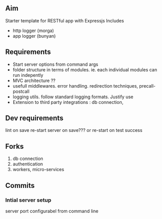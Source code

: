 ## Aim
Starter template for RESTful app with Expressjs 
Includes 
- http logger (morga) 
- app logger (bunyan)

## Requirements
- Start server options from command args 
- folder structure in terms of modules. ie. each individual modules can  
run indepently
- MVC architecture ?? 
- usefull middlewares. error handling. redirection techniques, precall-postcall
- logging utils. follow standard logging formats. Justify use
- Extension to third party integrations : db connection, 

## Dev requirements
lint on save
re-start server on save??? or re-start on test success

## Forks
1. db connection
2. authentication
3. workers, micro-services

## Commits 

### Intial server setup

server port configurabel from command line
